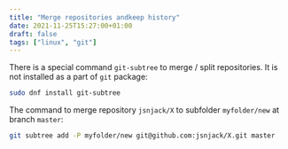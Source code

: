 ```yaml
---
title: "Merge repositories andkeep history"
date: 2021-11-25T15:27:00+01:00
draft: false
tags: ["linux", "git"]
---
```


There is a special command `git-subtree` to merge / split repositories. It is not installed as a part of `git` package:
```bash
sudo dnf install git-subtree
```

The command to merge repository `jsnjack/X` to subfolder `myfolder/new` at branch `master`:
```bash
git subtree add -P myfolder/new git@github.com:jsnjack/X.git master
```

